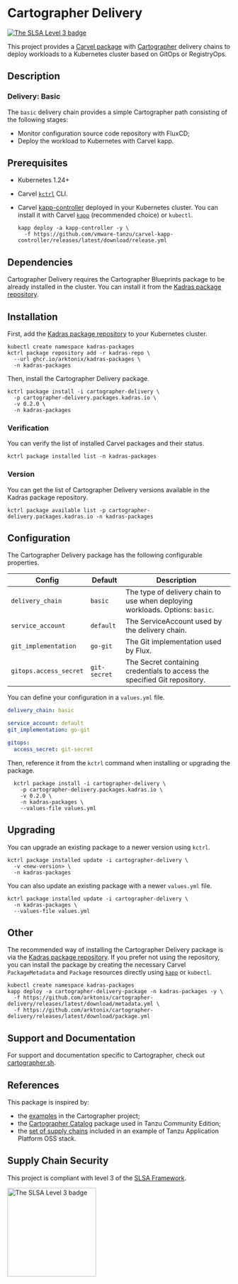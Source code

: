 # Cartographer Delivery

<a href="https://slsa.dev/spec/v0.1/levels"><img src="https://slsa.dev/images/gh-badge-level3.svg" alt="The SLSA Level 3 badge"></a>

This project provides a [Carvel package](https://carvel.dev/kapp-controller/docs/latest/packaging) with [Cartographer](https://cartographer.sh) delivery chains to deploy workloads to a Kubernetes cluster based on GitOps or RegistryOps.

## Description

### Delivery: Basic

The `basic` delivery chain provides a simple Cartographer path consisting of the following stages:

* Monitor configuration source code repository with FluxCD;
* Deploy the workload to Kubernetes with Carvel kapp.

## Prerequisites

* Kubernetes 1.24+
* Carvel [`kctrl`](https://carvel.dev/kapp-controller/docs/latest/install/#installing-kapp-controller-cli-kctrl) CLI.
* Carvel [kapp-controller](https://carvel.dev/kapp-controller) deployed in your Kubernetes cluster. You can install it with Carvel [`kapp`](https://carvel.dev/kapp/docs/latest/install) (recommended choice) or `kubectl`.

  ```shell
  kapp deploy -a kapp-controller -y \
    -f https://github.com/vmware-tanzu/carvel-kapp-controller/releases/latest/download/release.yml
  ```

## Dependencies

Cartographer Delivery requires the Cartographer Blueprints package to be already installed in the cluster. You can install it from the [Kadras package repository](https://github.com/arktonix/kadras-packages).

## Installation

First, add the [Kadras package repository](https://github.com/arktonix/kadras-packages) to your Kubernetes cluster.

  ```shell
  kubectl create namespace kadras-packages
  kctrl package repository add -r kadras-repo \
    --url ghcr.io/arktonix/kadras-packages \
    -n kadras-packages
  ```

Then, install the Cartographer Delivery package.

  ```shell
  kctrl package install -i cartographer-delivery \
    -p cartographer-delivery.packages.kadras.io \
    -v 0.2.0 \
    -n kadras-packages
  ```

### Verification

You can verify the list of installed Carvel packages and their status.

  ```shell
  kctrl package installed list -n kadras-packages
  ```

### Version

You can get the list of Cartographer Delivery versions available in the Kadras package repository.

  ```shell
  kctrl package available list -p cartographer-delivery.packages.kadras.io -n kadras-packages
  ```

## Configuration

The Cartographer Delivery package has the following configurable properties.

| Config | Default | Description |
|-------|-------------------|-------------|
| `delivery_chain` | `basic` | The type of delivery chain to use when deploying workloads. Options: `basic`. |
| `service_account` | `default` | The ServiceAccount used by the delivery chain. |
| `git_implementation` | `go-git` | The Git implementation used by Flux. |
| `gitops.access_secret` | `git-secret` | The Secret containing credentials to access the specified Git repository. |

You can define your configuration in a `values.yml` file.

```yaml
delivery_chain: basic

service_account: default
git_implementation: go-git

gitops:
  access_secret: git-secret
```

Then, reference it from the `kctrl` command when installing or upgrading the package.

  ```shell
    kctrl package install -i cartographer-delivery \
      -p cartographer-delivery.packages.kadras.io \
      -v 0.2.0 \
      -n kadras-packages \
      --values-file values.yml
  ```

## Upgrading

You can upgrade an existing package to a newer version using `kctrl`.

  ```shell
  kctrl package installed update -i cartographer-delivery \
    -v <new-version> \
    -n kadras-packages
  ```

You can also update an existing package with a newer `values.yml` file.

  ```shell
  kctrl package installed update -i cartographer-delivery \
    -n kadras-packages \
    --values-file values.yml
  ```

## Other

The recommended way of installing the Cartographer Delivery package is via the [Kadras package repository](https://github.com/arktonix/kadras-packages). If you prefer not using the repository, you can install the package by creating the necessary Carvel `PackageMetadata` and `Package` resources directly using [`kapp`](https://carvel.dev/kapp/docs/latest/install) or `kubectl`.

  ```shell
  kubectl create namespace kadras-packages
  kapp deploy -a cartographer-delivery-package -n kadras-packages -y \
    -f https://github.com/arktonix/cartographer-delivery/releases/latest/download/metadata.yml \
    -f https://github.com/arktonix/cartographer-delivery/releases/latest/download/package.yml
  ```

## Support and Documentation

For support and documentation specific to Cartographer, check out [cartographer.sh](https://cartographer.sh).

## References

This package is inspired by:

* the [examples](https://github.com/vmware-tanzu/cartographer/tree/main/examples) in the Cartographer project;
* the [Cartographer Catalog](https://github.com/vmware-tanzu/cartographer-catalog) package used in Tanzu Community Edition;
* the [set of supply chains](https://github.com/vrabbi/tap-oss/tree/main/packages/ootb-supply-chains) included in an example of Tanzu Application Platform OSS stack.

## Supply Chain Security

This project is compliant with level 3 of the [SLSA Framework](https://slsa.dev).

<img src="https://slsa.dev/images/SLSA-Badge-full-level3.svg" alt="The SLSA Level 3 badge" width=200>
